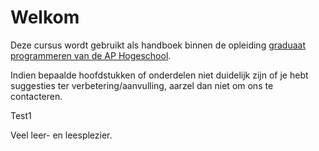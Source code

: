 # Welkom

Deze cursus wordt gebruikt als handboek binnen de opleiding [graduaat programmeren van de AP Hogeschool](https://www.ap.be/graduaat/programmeren).

Indien bepaalde hoofdstukken of onderdelen niet duidelijk zijn of je hebt suggesties ter verbetering/aanvulling, aarzel dan niet om ons te contacteren.&#x20;



Test1

Veel leer- en leesplezier.
